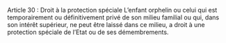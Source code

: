 Article 30 : Droit à la protection spéciale
L’enfant orphelin ou celui qui est temporairement ou définitivement privé de son milieu familial ou qui, dans son intérêt supérieur, ne peut être laissé dans ce milieu, a droit à une protection spéciale de l’Etat ou de ses démembrements.